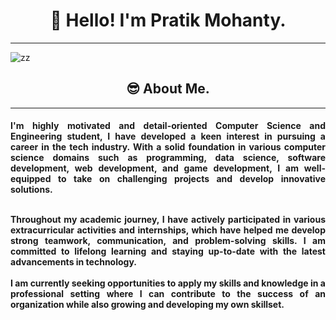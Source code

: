 <h1 align="center">👋 Hello! I'm Pratik Mohanty.</h1>

---

![zz](https://user-images.githubusercontent.com/60297008/229171543-791ade5c-661f-4af2-9d8f-d081529ee6bd.jpg)

<h2 align="center">😎 About Me.</h3>

---
<h4 align="justify"> 
I'm highly motivated and detail-oriented Computer Science and Engineering student, I have developed a keen interest in pursuing a career in the tech industry. With a solid foundation in various computer science domains such as programming, data science, software development, web development, and game development, I am well-equipped to take on challenging projects and develop innovative solutions.<br><br>
  

Throughout my academic journey, I have actively participated in various extracurricular activities and internships, which have helped me develop strong teamwork, communication, and problem-solving skills. I am committed to lifelong learning and staying up-to-date with the latest advancements in technology.<br><br>
I am currently seeking opportunities to apply my skills and knowledge in a professional setting where I can contribute to the success of an organization while also growing and developing my own skillset.</h4>
